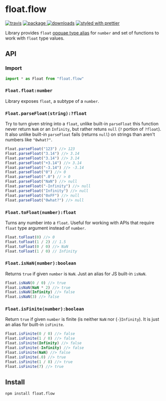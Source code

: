 # float.flow
[![travis][travis.icon]][travis.url]
[![package][version.icon] ![downloads][downloads.icon]][package.url]
[![styled with prettier][prettier.icon]][prettier.url]


Library provides `float` [opquae type alias][] for `number` and set of functions
to work with `float` type values.


## API


### Import

```js
import * as Float from "float.flow"
```

### `Float.float:number`

Library exposes `float`, a subtype of a `number`.

### `Float.parseFloat(string):?float`

Try to turn given string into a `float`, unlike built-in `parseFloat` this function never return `NaN` or an `Infinity`, but rather retuns `null` (`?` portion of `?float`). It also unlike built-in `parseFloat` fails (returns `null`) on strings than aren't numbers like `"0what?"`.

```js
Float.parseFloat("123") //> 123
Float.parseFloat("3.14") //> 3.14
Float.parseFloat("3.14") //> 3.14
Float.parseFloat("+3.14") //> 3.14
Float.parseFloat("-3.14") //> -3.14
Float.parseFloat("0") //> 0
Float.parseFloat(".0") // > 0
Float.parseFloat("NaN") //> null
Float.parseFloat("-Infinity") //> null
Float.parseFloat("Infinity") //> null
Float.parseFloat("0xFF") //> null
Float.parseFloat("0what?") //> null
```

### `Float.toFloat(number):float`

Turns any number into a `float`. Useful for working with APIs that require `float` type argument instead of `number`.

```js
Float.toFloat(0) //> 0
Float.toFloat(1 / 2) // 1.5
Float.toFloat(0 / 0) //> NaN
Float.toFloat(1 / 0) // Infinity
```
### `Float.isNaN(number):boolean`

Returns `true` if given `number` is `NaN`. Just an alias for JS built-in `isNaN`.

```js
Float.isNaN(0 / 0) //> true
Float.isNaN(NaN * 2) //> true
Float.isNaN(Infinity) //> false
Float.isNaN(3) //> false
```

### `Float.isFinite(number):boolean`

Return `true` if given `number` is finite (is neither `NaN` nor (`-`)`Infinity`). It is just an alias for built-in `isFinite`.

```js
Float.isFinite(0 / 0) //> false
Float.isFinite(1 / 0) //> false
Float.isFinite(Infinity) //> false
Float.isFinite(-Infinity) //> false
Float.isFinite(NaN) //> false
Float.isFinite(.0) //> true
Float.isFinite(1 / 8) //> true
Float.isFinite(7) //> true
```

## Install

    npm install float.flow

[opquae type alias]:https://flow.org/en/docs/types/opaque-types/

[travis.icon]: https://travis-ci.org/Gozala/float.flow.svg?branch=master
[travis.url]: https://travis-ci.org/Gozala/float.flow

[version.icon]: https://img.shields.io/npm/v/float.flow.svg
[downloads.icon]: https://img.shields.io/npm/dm/float.flow.svg
[package.url]: https://npmjs.org/package/float.flow


[downloads.image]: https://img.shields.io/npm/dm/float.flow.svg
[downloads.url]: https://npmjs.org/package/float.flow

[prettier.icon]:https://img.shields.io/badge/styled_with-prettier-ff69b4.svg
[prettier.url]:https://github.com/prettier/prettier